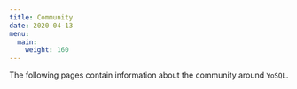 ```yaml
---
title: Community
date: 2020-04-13
menu:
  main:
    weight: 160
---
```


The following pages contain information about the community around `YoSQL`.
